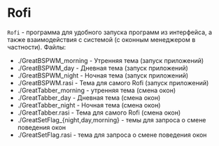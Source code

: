 # Rofi
`Rofi` - программа для удобного запуска программ из интерфейса, а также взаимодействия с системой (с оконным менеджером в частности).
Файлы:
* ./GreatBSPWM_morning - Утренняя тема (запуск приложений)
* ./GreatBSPWM_day - Дневная тема (запуск приложений)
* ./GreatBSPWM_night - Ночная тема (запуск приложений)
* ./GreatBSPWM.rasi - Тема для самого Rofi (запуск приложений)
* ./GreatTabber_morning - утренняя тема (смена окон)
* ./GreatTabber_day - Дневная тема (смена окон)
* ./GreatTabber_night - Ночная тема (смена окон)
* ./GreatTabber.rasi - Тема для самого Rofi (смена окон)
* ./GreatSetFlag_{night,day,morning} - темы для запроса о смене поведения окон
* ./GreatSetFlag.rasi - тема для запроса о смене поведения окон

